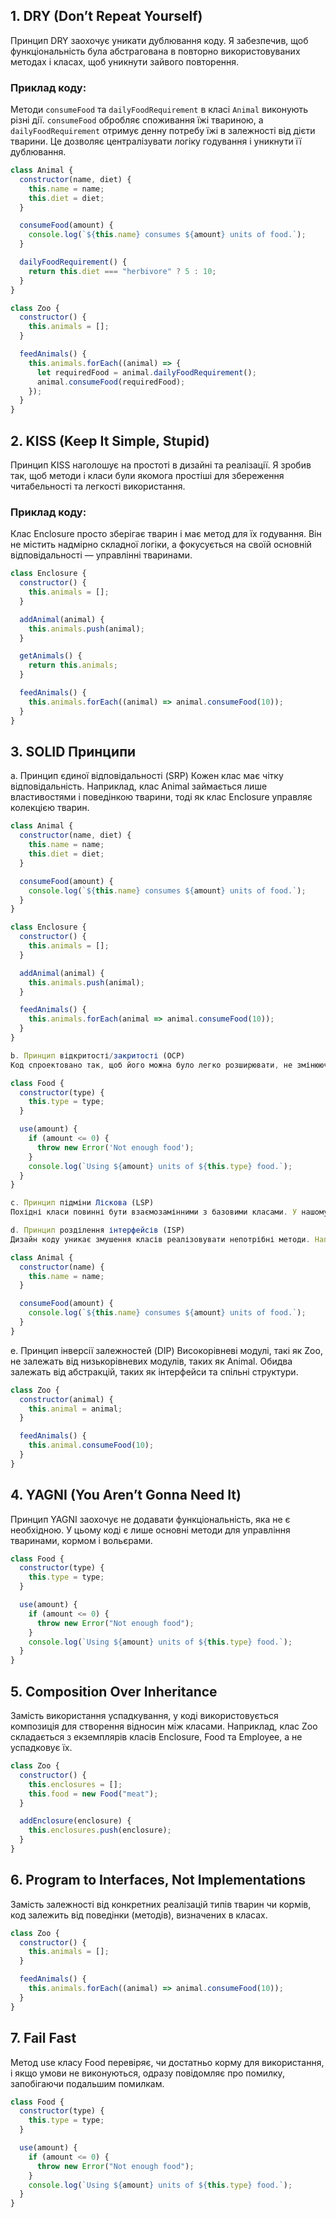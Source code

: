 ## 1. DRY (Don’t Repeat Yourself)

Принцип DRY заохочує уникати дублювання коду. Я забезпечив, щоб функціональність була абстрагована в повторно використовуваних методах і класах, щоб уникнути зайвого повторення.

### Приклад коду:

Методи `consumeFood` та `dailyFoodRequirement` в класі `Animal` виконують різні дії. `consumeFood` обробляє споживання їжі твариною, а `dailyFoodRequirement` отримує денну потребу їжі в залежності від дієти тварини. Це дозволяє централізувати логіку годування і уникнути її дублювання.

```js
class Animal {
  constructor(name, diet) {
    this.name = name;
    this.diet = diet;
  }

  consumeFood(amount) {
    console.log(`${this.name} consumes ${amount} units of food.`);
  }

  dailyFoodRequirement() {
    return this.diet === "herbivore" ? 5 : 10;
  }
}

class Zoo {
  constructor() {
    this.animals = [];
  }

  feedAnimals() {
    this.animals.forEach((animal) => {
      let requiredFood = animal.dailyFoodRequirement();
      animal.consumeFood(requiredFood);
    });
  }
}
```

## 2. KISS (Keep It Simple, Stupid)

Принцип KISS наголошує на простоті в дизайні та реалізації. Я зробив так, щоб методи і класи були якомога простіші для збереження читабельності та легкості використання.

### Приклад коду:

Клас Enclosure просто зберігає тварин і має метод для їх годування. Він не містить надмірно складної логіки, а фокусується на своїй основній відповідальності — управлінні тваринами.

```js
class Enclosure {
  constructor() {
    this.animals = [];
  }

  addAnimal(animal) {
    this.animals.push(animal);
  }

  getAnimals() {
    return this.animals;
  }

  feedAnimals() {
    this.animals.forEach((animal) => animal.consumeFood(10));
  }
}
```

## 3. SOLID Принципи

a. Принцип єдиної відповідальності (SRP)
Кожен клас має чітку відповідальність. Наприклад, клас Animal займається лише властивостями і поведінкою тварини, тоді як клас Enclosure управляє колекцією тварин.

```js
class Animal {
  constructor(name, diet) {
    this.name = name;
    this.diet = diet;
  }

  consumeFood(amount) {
    console.log(`${this.name} consumes ${amount} units of food.`);
  }
}

class Enclosure {
  constructor() {
    this.animals = [];
  }

  addAnimal(animal) {
    this.animals.push(animal);
  }

  feedAnimals() {
    this.animals.forEach(animal => animal.consumeFood(10));
  }
}

b. Принцип відкритості/закритості (OCP)
Код спроектовано так, щоб його можна було легко розширювати, не змінюючи існуючі класи. Нові функціональності, такі як додавання нових типів тварин або корму, можуть бути додані без зміни існуючого коду.

class Food {
  constructor(type) {
    this.type = type;
  }

  use(amount) {
    if (amount <= 0) {
      throw new Error('Not enough food');
    }
    console.log(`Using ${amount} units of ${this.type} food.`);
  }
}

c. Принцип підміни Ліскова (LSP)
Похідні класи повинні бути взаємозамінними з базовими класами. У нашому випадку, цей принцип не застосовується безпосередньо, оскільки в коді не використовується успадкування, але його можна застосувати, якщо ми додамо підкласи для конкретних типів тварин чи кормів у майбутньому.

d. Принцип розділення інтерфейсів (ISP)
Дизайн коду уникає змушення класів реалізовувати непотрібні методи. Наприклад, Animal має лише методи, які стосуються його потреб, такі як consumeFood та getInfo.

class Animal {
  constructor(name) {
    this.name = name;
  }

  consumeFood(amount) {
    console.log(`${this.name} consumes ${amount} units of food.`);
  }
}
```

e. Принцип інверсії залежностей (DIP)
Високорівневі модулі, такі як Zoo, не залежать від низькорівневих модулів, таких як Animal. Обидва залежать від абстракцій, таких як інтерфейси та спільні структури.

```js
class Zoo {
  constructor(animal) {
    this.animal = animal;
  }

  feedAnimals() {
    this.animal.consumeFood(10);
  }
}
```

## 4. YAGNI (You Aren’t Gonna Need It)

Принцип YAGNI заохочує не додавати функціональність, яка не є необхідною. У цьому коді є лише основні методи для управління тваринами, кормом і вольєрами.

```js
class Food {
  constructor(type) {
    this.type = type;
  }

  use(amount) {
    if (amount <= 0) {
      throw new Error("Not enough food");
    }
    console.log(`Using ${amount} units of ${this.type} food.`);
  }
}
```

## 5. Composition Over Inheritance

Замість використання успадкування, у коді використовується композиція для створення відносин між класами. Наприклад, клас Zoo складається з екземплярів класів Enclosure, Food та Employee, а не успадковує їх.

```js
class Zoo {
  constructor() {
    this.enclosures = [];
    this.food = new Food("meat");
  }

  addEnclosure(enclosure) {
    this.enclosures.push(enclosure);
  }
}
```

## 6. Program to Interfaces, Not Implementations

Замість залежності від конкретних реалізацій типів тварин чи кормів, код залежить від поведінки (методів), визначених в класах.

```js
class Zoo {
  constructor() {
    this.animals = [];
  }

  feedAnimals() {
    this.animals.forEach((animal) => animal.consumeFood(10));
  }
}
```

## 7. Fail Fast

Метод use класу Food перевіряє, чи достатньо корму для використання, і якщо умови не виконуються, одразу повідомляє про помилку, запобігаючи подальшим помилкам.

```js
class Food {
  constructor(type) {
    this.type = type;
  }

  use(amount) {
    if (amount <= 0) {
      throw new Error("Not enough food");
    }
    console.log(`Using ${amount} units of ${this.type} food.`);
  }
}
```
